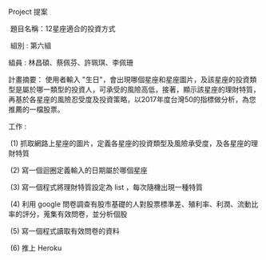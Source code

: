 

Project 提案

 題目名稱：12星座適合的投資方式
 
 組別 : 第六組
 
 組員 : 林昌碩、蔡佩芬、許珮琪、李佩珊
 
 計畫摘要：
  使用者輸入 "生日"，會出現哪個星座和星座圖片，及該星座的投資類型是屬於哪一類型的投資人，可承受的風險高低，接著，顯示該星座的理財特質，再基於各星座的風險忍受度及投資策略，以2017年度台灣50的指標做分析，為您推薦的一檔股票。
 
 工作 : 
 
  (1) 抓取網路上星座的圖片，定義各星座的投資類型及風險承受度，及各星座的理財特質
  
  
  (2) 寫一個迴圈定義輸入的日期屬於哪個星座
  
  
  (3) 寫一個程式將理財特質設定為 list ，每次隨機出現一種特質
  
  
  (4) 利用 google 問卷調查有股市基礎的人對股票標準差、殖利率、利潤、流動比率的評分，蒐集有效問卷，並分析個股
  
  
  (5) 寫一個程式讀取有效問卷的資料
 
  
  (6) 推上 Heroku

